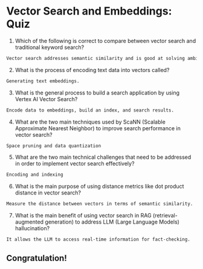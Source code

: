 # Vector Search and Embeddings: Quiz

1. Which of the following is correct to compare between vector search and traditional keyword search?
```bash
Vector search addresses semantic similarity and is good at solving ambiguous queries, whereas traditional keyword search is good at solving precise queries.
```

2. What is the process of encoding text data into vectors called?
```bash
Generating text embeddings.
```

3. What is the general process to build a search application by using Vertex AI Vector Search?
```bash
Encode data to embeddings, build an index, and search results.
```

4. What are the two main techniques used by ScaNN (Scalable Approximate Nearest Neighbor) to improve search performance in vector search?
```bash
Space pruning and data quantization
```

5. What are the two main technical challenges that need to be addressed in order to implement vector search effectively?
```bash
Encoding and indexing
```

6. What is the main purpose of using distance metrics like dot product distance in vector search?
```bash
Measure the distance between vectors in terms of semantic similarity.
```

7. What is the main benefit of using vector search in RAG (retrieval-augmented generation) to address LLM (Large Language Models) hallucination?
```bash
It allows the LLM to access real-time information for fact-checking.
```

## Congratulation!